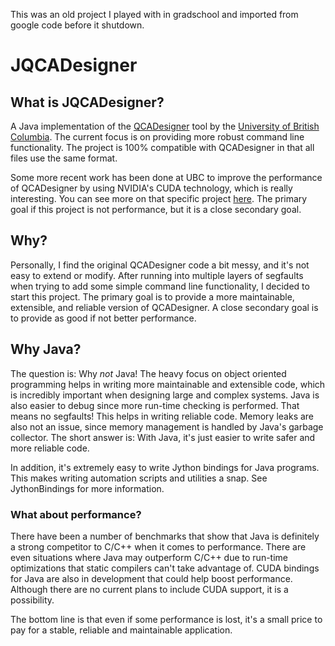 This was an old project I played with in gradschool and imported from google code before it shutdown.

# JQCADesigner

## What is JQCADesigner?
A Java implementation of the [QCADesigner](http://www.mina.ubc.ca/qcadesigner) tool by the [University of British Columbia](http://www.ubc.ca/).  The current focus is on providing more robust command line functionality. The project is 100% compatible with QCADesigner in that all files use the same format.

Some more recent work has been done at UBC to improve the performance of QCADesigner by using NVIDIA's CUDA technology, which is really interesting.  You can see more on that specific project [here](http://code.google.com/p/qcadesigner-cuda/). The primary goal if this project is not performance, but it is a close secondary goal.

## Why?
Personally, I find the original QCADesigner code a bit messy, and it's not easy to extend or modify.  After running into multiple layers of segfaults when trying to add some simple command line functionality, I decided to start this project. The primary goal is to provide a more maintainable, extensible, and reliable version of QCADesigner.  A close secondary goal is to provide as good if not better performance.

## Why Java?
The question is: Why _not_ Java! The heavy focus on object oriented programming helps in writing more maintainable and extensible code, which is incredibly important when designing large and complex systems.  Java is also easier to debug since more run-time checking is performed. That means no segfaults! This helps in writing reliable code. Memory leaks are also not an issue, since memory management is handled by Java's garbage collector.  The short answer is: With Java, it's just easier to write safer and more reliable code.

In addition, it's extremely easy to write Jython bindings for Java programs.  This makes writing automation scripts and utilities a snap.  See JythonBindings for more information.

### What about performance?
There have been a number of benchmarks that show that Java is definitely a strong competitor to C/C++ when it comes to performance. There are even situations where Java may outperform C/C++ due to run-time optimizations that static compilers can't take advantage of.  CUDA bindings for Java are also in development that could help boost performance. Although there are no current plans to include CUDA support, it is a possibility.

The bottom line is that even if some performance is lost, it's a small price to pay for a stable, reliable and maintainable application.
